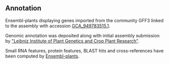 **Annotation**
----------

Ensembl-plants displaying genes imported from the community GFF3 linked to the assembly with accession [GCA\_949783515.1](http://www.ebi.ac.uk/ena/data/view/GCA_949783515.1).

Genomic annotation was deposited along with initial assembly submission by ["Leibniz Institute of Plant Genetics and Crop Plant Research"](https://www.ipk-gatersleben.de/en/).

Small RNA features, protein features, BLAST hits and cross-references have been
computed by [Ensembl-plants](https://plants.ensembl.org/info/genome/annotation/index.html).
